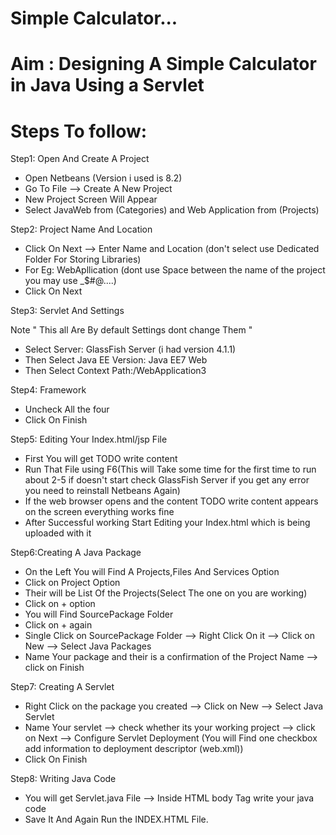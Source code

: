 # Simple Calculator...

# Aim : Designing A Simple Calculator in Java Using a Servlet

# Steps To follow:
Step1: Open And Create A Project
* Open Netbeans (Version i used is 8.2)
* Go To File --> Create A New Project 
* New Project Screen Will Appear
* Select JavaWeb from (Categories) and Web Application from (Projects)

Step2: Project Name And Location
* Click On Next --> Enter Name and Location (don't select use Dedicated Folder For Storing Libraries)
* For Eg: WebApllication (dont use Space between the name of the project you may use _$#@....)
* Click On Next

Step3: Servlet And Settings

Note " This all Are By default Settings dont change Them "
* Select Server: GlassFish Server (i had version 4.1.1)
* Then Select Java EE Version: Java EE7 Web
* Then Select Context Path:/WebApplication3

Step4: Framework
* Uncheck All the four 
* Click On Finish

Step5: Editing Your Index.html/jsp File
* First You will get TODO write content 
* Run That File using F6(This will Take some time for the first time to run about 2-5 if doesn't start check GlassFish Server if you get any error you need to reinstall Netbeans Again)
* If the web browser opens and the content TODO write content appears on the screen everything works fine 
* After Successful working Start Editing your Index.html which is being uploaded with it

Step6:Creating A Java Package
* On the Left You will Find A Projects,Files And Services Option
* Click on Project Option
* Their will be List Of the Projects(Select The one on you are working)
* Click on + option
* You will Find SourcePackage Folder
* Click on + again
* Single Click on SourcePackage Folder --> Right Click On it --> Click on New --> Select Java Packages
* Name Your package and their is a confirmation of the Project Name --> click on Finish

Step7: Creating A Servlet
* Right Click on the package you created --> Click on New --> Select Java Servlet
* Name Your servlet --> check whether its your working project --> click on Next --> Configure Servlet Deployment (You will Find one checkbox add information to deployment descriptor (web.xml))
* Click On Finish

Step8: Writing Java Code
* You will get Servlet.java File --> Inside HTML body Tag write your java code 
* Save It And Again Run the INDEX.HTML File.
